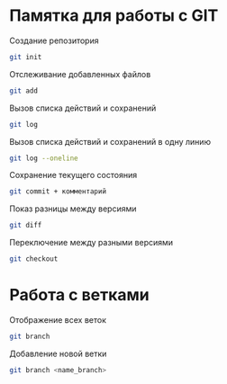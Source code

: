 # Памятка для работы с GIT

Создание репозитория
```sh
git init
```

Отслеживание добавленных файлов
```sh
git add
```

Вызов списка действий и сохранений
```sh
git log
```

Вызов списка действий и сохранений в одну линию
```sh
git log --oneline
```

Сохранение текущего состояния
```sh
git commit + комментарий
```

Показ разницы между версиями
```sh
git diff
```

Переключение между разными версиями 
```sh
git checkout
```
# Работа с ветками

Отображение всех веток
```sh
git branch
```
Добавление новой ветки
```sh
git branch <name_branch>
```
